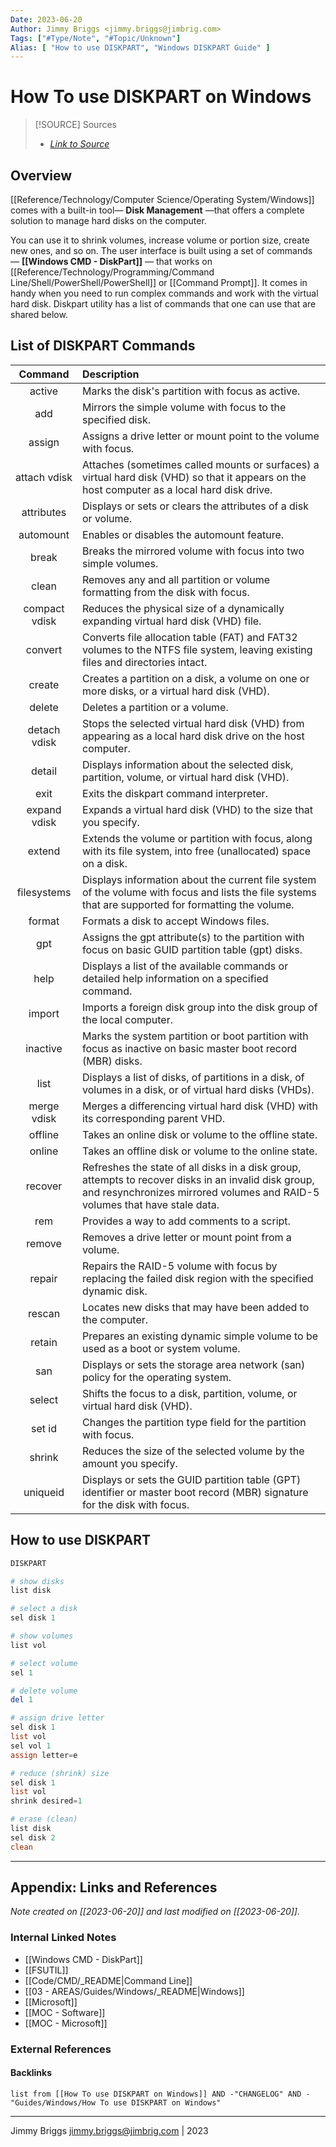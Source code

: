 ```yaml
---
Date: 2023-06-20
Author: Jimmy Briggs <jimmy.briggs@jimbrig.com>
Tags: ["#Type/Note", "#Topic/Unknown"]
Alias: [ "How to use DISKPART", "Windows DISKPART Guide" ]
---
```


# How To use DISKPART on Windows

> [!SOURCE] Sources
> - *[Link to Source]()*

## Overview

[[Reference/Technology/Computer Science/Operating System/Windows]] comes with a built-in tool— **Disk Management** —that offers a complete solution to manage hard disks on the computer. 

You can use it to shrink volumes, increase volume or portion size, create new ones, and so on. The user interface is built using a set of commands— **[[Windows CMD - DiskPart]]** — that works on [[Reference/Technology/Programming/Command Line/Shell/PowerShell/PowerShell]] or [[Command Prompt]]. It comes in handy when you need to run complex commands and work with the virtual hard disk. Diskpart utility has a list of commands that one can use that are shared below.

## List of DISKPART Commands

|    Command    |                         Description                          |
| :-----------: | :---------------------------------------------------------- |
|    active     |       Marks the disk's partition with focus as active.       |
|      add      | Mirrors the simple volume with focus to the specified disk.  |
|    assign     | Assigns a drive letter or mount point to the volume with focus. |
| attach vdisk  | Attaches (sometimes called mounts or surfaces) a virtual hard disk (VHD) so that it appears on the host computer as a local hard disk drive. |
|  attributes   | Displays or sets or clears the attributes of a disk or volume. |
|   automount   |          Enables or disables the automount feature.          |
|     break     | Breaks the mirrored volume with focus into two simple volumes. |
|     clean     | Removes any and all partition or volume formatting from the disk with focus. |
| compact vdisk | Reduces the physical size of a dynamically expanding virtual hard disk (VHD) file. |
|    convert    | Converts file allocation table (FAT) and FAT32 volumes to the NTFS file system, leaving existing files and directories intact. |
|    create     | Creates a partition on a disk, a volume on one or more disks, or a virtual hard disk (VHD). |
|    delete     |               Deletes a partition or a volume.               |
| detach vdisk  | Stops the selected virtual hard disk (VHD) from appearing as a local hard disk drive on the host computer. |
|    detail     | Displays information about the selected disk, partition, volume, or virtual hard disk (VHD). |
|     exit      |           Exits the diskpart command interpreter.            |
| expand vdisk  | Expands a virtual hard disk (VHD) to the size that you specify. |
|    extend     | Extends the volume or partition with focus, along with its file system, into free (unallocated) space on a disk. |
|  filesystems  | Displays information about the current file system of the volume with focus and lists the file systems that are supported for formatting the volume. |
|    format     |           Formats a disk to accept Windows files.            |
|      gpt      | Assigns the gpt attribute(s) to the partition with focus on basic GUID partition table (gpt) disks. |
|     help      | Displays a list of the available commands or detailed help information on a specified command. |
|    import     | Imports a foreign disk group into the disk group of the local computer. |
|   inactive    | Marks the system partition or boot partition with focus as inactive on basic master boot record (MBR) disks. |
|     list      | Displays a list of disks, of partitions in a disk, of volumes in a disk, or of virtual hard disks (VHDs). |
|  merge vdisk  | Merges a differencing virtual hard disk (VHD) with its corresponding parent VHD. |
|    offline    |     Takes an online disk or volume to the offline state.     |
|    online     |     Takes an offline disk or volume to the online state.     |
|    recover    | Refreshes the state of all disks in a disk group, attempts to recover disks in an invalid disk group, and resynchronizes mirrored volumes and RAID-5 volumes that have stale data. |
|      rem      |         Provides a way to add comments to a script.          |
|    remove     |     Removes a drive letter or mount point from a volume.     |
|    repair     | Repairs the RAID-5 volume with focus by replacing the failed disk region with the specified dynamic disk. |
|    rescan     | Locates new disks that may have been added to the computer.  |
|    retain     | Prepares an existing dynamic simple volume to be used as a boot or system volume. |
|      san      | Displays or sets the storage area network (san) policy for the operating system. |
|    select     | Shifts the focus to a disk, partition, volume, or virtual hard disk (VHD). |
|    set id     | Changes the partition type field for the partition with focus. |
|    shrink     | Reduces the size of the selected volume by the amount you specify. |
|   uniqueid    | Displays or sets the GUID partition table (GPT) identifier or master boot record (MBR) signature for the disk with focus. |

## How to use DISKPART

```powershell
DISKPART

# show disks
list disk

# select a disk
sel disk 1

# show volumes
list vol

# select volume
sel 1

# delete volume
del 1

# assign drive letter
sel disk 1
list vol
sel vol 1
assign letter=e

# reduce (shrink) size
sel disk 1
list vol
shrink desired=1

# erase (clean)
list disk
sel disk 2
clean
```

***

## Appendix: Links and References

*Note created on [[2023-06-20]] and last modified on [[2023-06-20]].*

### Internal Linked Notes

- [[Windows CMD - DiskPart]]
- [[FSUTIL]]
- [[Code/CMD/_README|Command Line]]
- [[03 - AREAS/Guides/Windows/_README|Windows]]
- [[Microsoft]]
- [[MOC - Software]]
- [[MOC - Microsoft]]

### External References

#### Backlinks

```dataview
list from [[How To use DISKPART on Windows]] AND -"CHANGELOG" AND -"Guides/Windows/How To use DISKPART on Windows"
```


***

Jimmy Briggs <jimmy.briggs@jimbrig.com> | 2023

